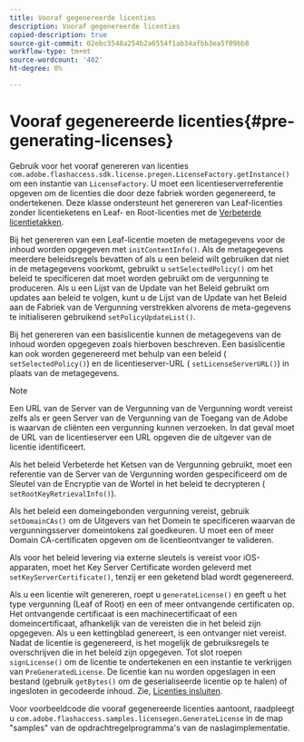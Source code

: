 ```yaml
---
title: Vooraf gegenereerde licenties
description: Vooraf gegenereerde licenties
copied-description: true
source-git-commit: 02ebc3548a254b2a6554f1ab34afbb3ea5f09bb8
workflow-type: tm+mt
source-wordcount: '402'
ht-degree: 0%

---
```


# Vooraf gegenereerde licenties{#pre-generating-licenses}

Gebruik voor het vooraf genereren van licenties `com.adobe.flashaccess.sdk.license.pregen.LicenseFactory.getInstance()` om een instantie van `LicenseFactory`. U moet een licentieserverreferentie opgeven om de licenties die door deze fabriek worden gegenereerd, te ondertekenen. Deze klasse ondersteunt het genereren van Leaf-licenties zonder licentieketens en Leaf- en Root-licenties met de [Verbeterde licentietakken](../../aaxs-protecting-content/content-introduction/content-usage-rules/content-other-policy-options/content-enhanced-license-chaining.md).

Bij het genereren van een Leaf-licentie moeten de metagegevens voor de inhoud worden opgegeven met `initContentInfo()`. Als de metagegevens meerdere beleidsregels bevatten of als u een beleid wilt gebruiken dat niet in de metagegevens voorkomt, gebruikt u `setSelectedPolicy()` om het beleid te specificeren dat moet worden gebruikt om de vergunning te produceren. Als u een Lijst van de Update van het Beleid gebruikt om updates aan beleid te volgen, kunt u de Lijst van de Update van het Beleid aan de Fabriek van de Vergunning verstrekken alvorens de meta-gegevens te initialiseren gebruikend `setPolicyUpdateList()`.

Bij het genereren van een basislicentie kunnen de metagegevens van de inhoud worden opgegeven zoals hierboven beschreven. Een basislicentie kan ook worden gegenereerd met behulp van een beleid ( `setSelectedPolicy()`) en de licentieserver-URL ( `setLicenseServerURL()`) in plaats van de metagegevens.

>[!NOTE]
>
>Een URL van de Server van de Vergunning van de Vergunning wordt vereist zelfs als er geen Server van de Vergunning van de Toegang van de Adobe is waarvan de cliënten een vergunning kunnen verzoeken. In dat geval moet de URL van de licentieserver een URL opgeven die de uitgever van de licentie identificeert.

Als het beleid Verbeterde het Ketsen van de Vergunning gebruikt, moet een referentie van de Server van de Vergunning worden gespecificeerd om de Sleutel van de Encryptie van de Wortel in het beleid te decrypteren ( `setRootKeyRetrievalInfo()`).

Als het beleid een domeingebonden vergunning vereist, gebruik `setDomainCAs()` om de Uitgevers van het Domein te specificeren waarvan de vergunningsserver domeintokens zal goedkeuren. U moet een of meer Domain CA-certificaten opgeven om de licentieontvanger te valideren.

Als voor het beleid levering via externe sleutels is vereist voor iOS-apparaten, moet het Key Server Certificate worden geleverd met `setKeyServerCertificate()`, tenzij er een geketend blad wordt gegenereerd.

Als u een licentie wilt genereren, roept u `generateLicense()` en geeft u het type vergunning (Leaf of Root) en een of meer ontvangende certificaten op. Het ontvangende certificaat is een machinecertificaat of een domeincertificaat, afhankelijk van de vereisten die in het beleid zijn opgegeven. Als u een kettingblad genereert, is een ontvanger niet vereist. Nadat de licentie is gegenereerd, is het mogelijk de gebruiksregels te overschrijven die in het beleid zijn opgegeven. Tot slot roepen `signLicense()` om de licentie te ondertekenen en een instantie te verkrijgen van `PreGeneratedLicense`. De licentie kan nu worden opgeslagen in een bestand (gebruik `getBytes()` om de geserialiseerde licentie op te halen) of ingesloten in gecodeerde inhoud. Zie, [Licenties insluiten](../../aaxs-protecting-content/content-pre-generating-and-embedded-licenses/content-embedding-licenses.md).

Voor voorbeeldcode die vooraf gegenereerde licenties aantoont, raadpleegt u `com.adobe.flashaccess.samples.licensegen.GenerateLicense` in de map &quot;samples&quot; van de opdrachtregelprogramma&#39;s van de naslagimplementatie.
